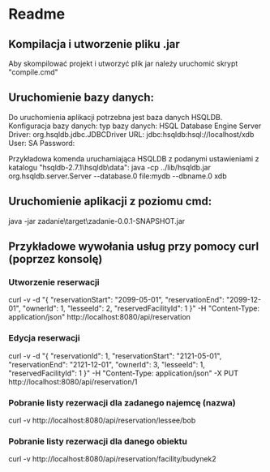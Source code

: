 # Readme
## Kompilacja i utworzenie pliku .jar

Aby skompilować projekt i utworzyć plik jar należy uruchomić skrypt "compile.cmd"

## Uruchomienie bazy danych:

Do uruchomienia aplikacji potrzebna jest baza danych HSQLDB. Konfiguracja bazy danych:
    typ bazy danych: HSQL Database Engine Server
    Driver: org.hsqldb.jdbc.JDBCDriver
    URL: jdbc:hsqldb:hsql://localhost/xdb
    User: SA
    Password:

Przykładowa komenda uruchamiająca HSQLDB z podanymi ustawieniami z katalogu "hsqldb-2.7.1\hsqldb\data":
    java -cp ../lib/hsqldb.jar org.hsqldb.server.Server --database.0 file:mydb --dbname.0 xdb

## Uruchomienie aplikacji z poziomu cmd:
java -jar zadanie\target\zadanie-0.0.1-SNAPSHOT.jar

## Przykładowe wywołania usług przy pomocy curl (poprzez konsolę)
### Utworzenie reserwacji
curl -v -d "{ \"reservationStart\": \"2099-05-01\", \"reservationEnd\": \"2099-12-01\", \"ownerId\": 1, \"lesseeId\": 2, \"reservedFacilityId\": 1 }" -H "Content-Type: application/json" http://localhost:8080/api/reservation

### Edycja reserwacji
curl -v -d "{ \"reservationId\": 1, \"reservationStart\": \"2121-05-01\", \"reservationEnd\": \"2121-12-01\", \"ownerId\": 3, \"lesseeId\": 1, \"reservedFacilityId\": 1 }" -H "Content-Type: application/json" -X PUT http://localhost:8080/api/reservation/1

### Pobranie listy rezerwacji dla zadanego najemcę (nazwa)
curl -v http://localhost:8080/api/reservation/lessee/bob

### Pobranie listy rezerwacji dla danego obiektu
curl -v http://localhost:8080/api/reservation/facility/budynek2